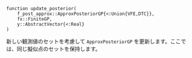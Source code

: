 ```
function update_posterior(
    f_post_approx::ApproxPosteriorGP{<:Union{VFE,DTC}},
    fx::FiniteGP,
    y::AbstractVector{<:Real}
)
```

新しい観測値のセットを考慮して `ApproxPosteriorGP` を更新します。ここでは、同じ擬似点のセットを保持します。
